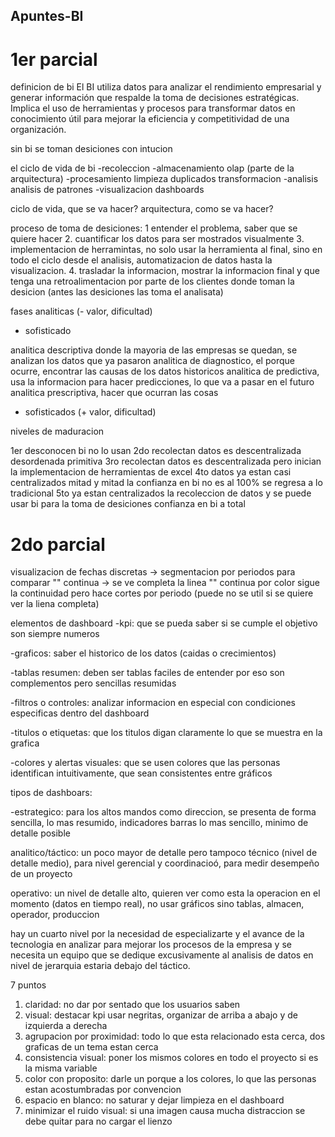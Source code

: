 ## Apuntes-BI
# 1er parcial

definicion de bi
El BI utiliza datos para analizar el rendimiento empresarial y generar información que respalde la toma de decisiones estratégicas.
Implica el uso de herramientas y procesos para transformar datos en conocimiento útil para mejorar la eficiencia y competitividad de una organización.

sin bi se toman desiciones con intucion

el ciclo de vida de bi
-recoleccion
-almacenamiento olap (parte de la arquitectura)
-procesamiento limpieza duplicados transformacion
-analisis analisis de patrones
-visualizacion dashboards

ciclo de vida, que se va hacer?
arquitectura, como se va hacer?

proceso de toma de desiciones:
1 entender el problema, saber que se quiere hacer
2. cuantificar los datos para ser mostrados visualmente
3. implementacion de herramintas, no solo usar la herramienta al final, sino en todo el ciclo desde el analisis, automatizacion de datos hasta la visualizacion.
4. trasladar la informacion,  mostrar la informacion final y que tenga una retroalimentacion por parte de los clientes donde toman la desicion (antes las desiciones las toma el analisata)

fases analiticas
(- valor, dificultad)
- sofisticado

analitica descriptiva donde la mayoria de las empresas se quedan, se analizan los datos que ya pasaron
analitica de diagnostico, el porque ocurre, encontrar las causas de los datos historicos
analitica de predictiva, usa la informacion para hacer predicciones, lo que va a pasar en el futuro
analitica prescriptiva, hacer que ocurran las cosas 

+ sofisticados
(+ valor, dificultad)

niveles de maduracion

1er desconocen bi no lo usan
2do recolectan datos es descentralizada desordenada primitiva
3ro recolectan datos es descentralizada pero inician la implementacion de herramientas de excel
4to datos ya estan casi centralizados mitad y mitad la confianza en bi no es al 100% se regresa a lo tradicional
5to ya estan centralizados la recoleccion de datos y se puede usar bi para la toma de desiciones confianza en bi a total

# 2do parcial
visualizacion de fechas discretas -> segmentacion por periodos para comparar
 ""                     continua -> se ve completa la linea
 ""                     continua por color sigue la continuidad pero hace cortes por periodo (puede no se util si se quiere ver la liena completa)
 
elementos de dashboard
-kpi: que se pueda saber si se cumple el objetivo son siempre numeros

-graficos: saber el  historico de los datos (caidas o crecimientos)

-tablas resumen: deben ser tablas faciles de entender por eso son complementos pero sencillas resumidas

-filtros o controles: analizar informacion en especial con condiciones especificas dentro del dashboard

-titulos o etiquetas: que los titulos digan claramente lo que se muestra en la grafica

-colores y alertas visuales: que se usen colores que las personas identifican intuitivamente, que sean consistentes entre gráficos

tipos de dashboars:

-estrategico: para los altos mandos como direccion, se presenta de forma sencilla, lo mas resumido, indicadores barras lo mas sencillo, minimo de detalle posible


analitico/táctico: un poco mayor de detalle pero tampoco técnico (nivel de detalle medio), para nivel gerencial y coordinacioó, para medir desempeño de un proyecto


operativo: un nivel de detalle alto, quieren ver como esta la operacion en el momento (datos en tiempo real), no usar gráficos sino tablas, almacen, operador, produccion

hay un cuarto nivel por la necesidad de especializarte y el avance de la tecnologia en analizar para mejorar los procesos de la empresa y se necesita un equipo que se dedique excusivamente al analisis de datos en nivel de jerarquia estaria debajo del táctico.

7 puntos
1. claridad: no dar por sentado que los usuarios saben
2.  visual: destacar kpi usar negritas, organizar de arriba a abajo y de izquierda a derecha
3. agrupacion por proximidad: todo lo que esta relacionado esta cerca, dos graficas de un tema estan cerca
4. consistencia visual: poner los mismos colores en todo el proyecto si es la misma variable
5. color con proposito: darle un porque a los colores, lo que las personas estan acostumbradas por convencion
6. espacio en blanco: no saturar y dejar limpieza en el dashboard
7. minimizar el ruido visual: si una imagen causa mucha distraccion se debe quitar para no cargar el lienzo




